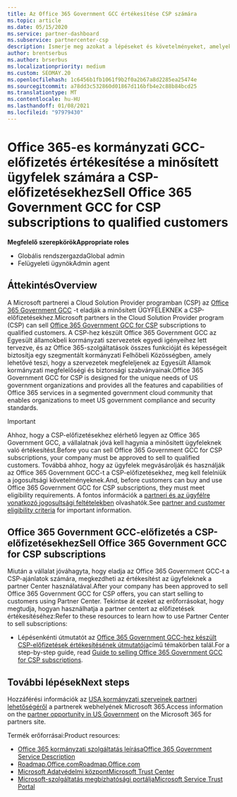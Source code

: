 ```yaml
---
title: Az Office 365 Government GCC értékesítése CSP számára
ms.topic: article
ms.date: 05/15/2020
ms.service: partner-dashboard
ms.subservice: partnercenter-csp
description: Ismerje meg azokat a lépéseket és követelményeket, amelyekkel előfizetéseket adhat az Office 365 Government GCC-nek a CSP-re a minősített Egyesült Államok kormányzati ügyfeleknek vagy alvállalkozóknak.
author: brentserbus
ms.author: brserbus
ms.localizationpriority: medium
ms.custom: SEOMAY.20
ms.openlocfilehash: 1c6456b1fb1061f9b2f0a2b67a8d2285ea25474e
ms.sourcegitcommit: a78dd3c532860d01867d116bfb4e2c88b84bcd25
ms.translationtype: MT
ms.contentlocale: hu-HU
ms.lasthandoff: 01/08/2021
ms.locfileid: "97979430"
---
```

# <a name="sell-office-365-government-gcc-for-csp-subscriptions-to-qualified-customers"></a><span data-ttu-id="1b7e4-103">Office 365-es kormányzati GCC-előfizetés értékesítése a minősített ügyfelek számára a CSP-előfizetésekhez</span><span class="sxs-lookup"><span data-stu-id="1b7e4-103">Sell Office 365 Government GCC for CSP subscriptions to qualified customers</span></span>

<span data-ttu-id="1b7e4-104">**Megfelelő szerepkörök**</span><span class="sxs-lookup"><span data-stu-id="1b7e4-104">**Appropriate roles**</span></span>

- <span data-ttu-id="1b7e4-105">Globális rendszergazda</span><span class="sxs-lookup"><span data-stu-id="1b7e4-105">Global admin</span></span>
- <span data-ttu-id="1b7e4-106">Felügyeleti ügynök</span><span class="sxs-lookup"><span data-stu-id="1b7e4-106">Admin agent</span></span>


## <a name="overview"></a><span data-ttu-id="1b7e4-107">Áttekintés</span><span class="sxs-lookup"><span data-stu-id="1b7e4-107">Overview</span></span>

<span data-ttu-id="1b7e4-108">A Microsoft partnerei a Cloud Solution Provider programban (CSP) az [Office 365 Government GCC](https://www.microsoft.com/microsoft-365/partners/governmentforCSP) -t eladják a minősített ÜGYFELEKNEK a CSP-előfizetésekhez.</span><span class="sxs-lookup"><span data-stu-id="1b7e4-108">Microsoft partners in the Cloud Solution Provider program (CSP) can sell [Office 365 Government GCC for CSP](https://www.microsoft.com/microsoft-365/partners/governmentforCSP) subscriptions to qualified customers.</span></span> <span data-ttu-id="1b7e4-109">A CSP-hez készült Office 365 Government GCC az Egyesült államokbeli kormányzati szervezetek egyedi igényeihez lett tervezve, és az Office 365-szolgáltatások összes funkcióját és képességeit biztosítja egy szegmentált kormányzati Felhőbeli Közösségben, amely lehetővé teszi, hogy a szervezetek megfeleljenek az Egyesült Államok kormányzati megfelelőségi és biztonsági szabványainak.</span><span class="sxs-lookup"><span data-stu-id="1b7e4-109">Office 365 Government GCC for CSP is designed for the unique needs of US government organizations and provides all the features and capabilities of Office 365 services in a segmented government cloud community that enables organizations to meet US government compliance and security standards.</span></span> 

>[!IMPORTANT] 
><span data-ttu-id="1b7e4-110">Ahhoz, hogy a CSP-előfizetésekhez elérhető legyen az Office 365 Government GCC, a vállalatnak jóvá kell hagynia a minősített ügyfeleknek való értékesítést.</span><span class="sxs-lookup"><span data-stu-id="1b7e4-110">Before you can sell Office 365 Government GCC for CSP subscriptions, your company must be approved to sell to qualified customers.</span></span> <span data-ttu-id="1b7e4-111">Továbbá ahhoz, hogy az ügyfelek megvásárolják és használják az Office 365 Government GCC-t a CSP-előfizetésekhez, meg kell felelniük a jogosultsági követelményeknek.</span><span class="sxs-lookup"><span data-stu-id="1b7e4-111">And, before customers can buy and use Office 365 Government GCC for CSP subscriptions, they must meet eligibility requirements.</span></span> <span data-ttu-id="1b7e4-112">A fontos információk a [partneri és az ügyfélre vonatkozó jogosultsági feltételekben](csp-gcc-validate.md) olvashatók.</span><span class="sxs-lookup"><span data-stu-id="1b7e4-112">See [partner and customer eligibility criteria](csp-gcc-validate.md) for important information.</span></span>


## <a name="sell-office-365-government-gcc-for-csp-subscriptions"></a><span data-ttu-id="1b7e4-113">Office 365 Government GCC-előfizetés a CSP-előfizetésekhez</span><span class="sxs-lookup"><span data-stu-id="1b7e4-113">Sell Office 365 Government GCC for CSP subscriptions</span></span>

<span data-ttu-id="1b7e4-114">Miután a vállalat jóváhagyta, hogy eladja az Office 365 Government GCC-t a CSP-ajánlatok számára, megkezdheti az értékesítést az ügyfeleknek a partner Center használatával.</span><span class="sxs-lookup"><span data-stu-id="1b7e4-114">After your company has been approved to sell Office 365 Government GCC for CSP offers, you can start selling to customers using Partner Center.</span></span> <span data-ttu-id="1b7e4-115">Tekintse át ezeket az erőforrásokat, hogy megtudja, hogyan használhatja a partner centert az előfizetések értékesítéséhez:</span><span class="sxs-lookup"><span data-stu-id="1b7e4-115">Refer to these resources to learn how to use Partner Center to sell subscriptions:</span></span> 

- <span data-ttu-id="1b7e4-116">Lépésenkénti útmutatót az [Office 365 Government GCC-hez készült CSP-előfizetések értékesítésének útmutatója](https://go.microsoft.com/fwlink/?linkid=2007323)című témakörben talál.</span><span class="sxs-lookup"><span data-stu-id="1b7e4-116">For a step-by-step guide, read [Guide to selling Office 365 Government GCC for CSP subscriptions](https://go.microsoft.com/fwlink/?linkid=2007323).</span></span>  


## <a name="next-steps"></a><span data-ttu-id="1b7e4-117">További lépések</span><span class="sxs-lookup"><span data-stu-id="1b7e4-117">Next steps</span></span>

<span data-ttu-id="1b7e4-118">Hozzáférési információk az [USA kormányzati szerveinek partneri lehetőségéről](https://www.microsoft.com/microsoft-365/partners/governmentforCSP) a partnerek webhelyének Microsoft 365.</span><span class="sxs-lookup"><span data-stu-id="1b7e4-118">Access information on the [partner opportunity in US Government](https://www.microsoft.com/microsoft-365/partners/governmentforCSP) on the Microsoft 365 for partners site.</span></span>

<span data-ttu-id="1b7e4-119">Termék erőforrásai:</span><span class="sxs-lookup"><span data-stu-id="1b7e4-119">Product resources:</span></span>

- [<span data-ttu-id="1b7e4-120">Office 365 kormányzati szolgáltatás leírása</span><span class="sxs-lookup"><span data-stu-id="1b7e4-120">Office 365 Government Service Description</span></span>](/office365/servicedescriptions/office-365-platform-service-description/office-365-us-government/office-365-us-government)
- [<span data-ttu-id="1b7e4-121">Roadmap.Office.com</span><span class="sxs-lookup"><span data-stu-id="1b7e4-121">Roadmap.Office.com</span></span>](https://products.office.com/business/office-365-roadmap)
- [<span data-ttu-id="1b7e4-122">Microsoft Adatvédelmi központ</span><span class="sxs-lookup"><span data-stu-id="1b7e4-122">Microsoft Trust Center</span></span>](https://www.microsoft.com/TrustCenter/)
- [<span data-ttu-id="1b7e4-123">Microsoft-szolgáltatás megbízhatósági portálja</span><span class="sxs-lookup"><span data-stu-id="1b7e4-123">Microsoft Service Trust Portal</span></span>](https://aka.ms/STP)
